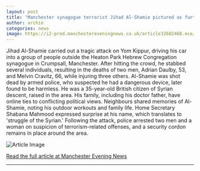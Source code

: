 ```yaml
---
layout: post
title: "Manchester synagogue terrorist Jihad Al-Shamie pictured as further details of his family life revealed"
author: archie
categories: news
image: https://i2-prod.manchestereveningnews.co.uk/article32602460.ece/ALTERNATES/s1200/1_Untitled-3jpeg.jpg
---
```

Jihad Al-Shamie carried out a tragic attack on Yom Kippur, driving his car into a group of people outside the Heaton Park Hebrew Congregation synagogue in Crumpsall, Manchester. After hitting the crowd, he stabbed several individuals, resulting in the deaths of two men, Adrian Daulby, 53, and Melvin Cravitz, 66, while injuring three others. Al-Shamie was shot dead by armed police, who suspected he had a dangerous device, later found to be harmless. He was a 35-year-old British citizen of Syrian descent, raised in the area. His family, including his doctor father, have online ties to conflicting political views. Neighbours shared memories of Al-Shamie, noting his outdoor workouts and family life. Home Secretary Shabana Mahmood expressed surprise at his name, which translates to 'struggle of the Syrian.' Following the attack, police arrested two men and a woman on suspicion of terrorism-related offenses, and a security cordon remains in place around the area.

![Article Image](https://i2-prod.manchestereveningnews.co.uk/article32602460.ece/ALTERNATES/s1200/1_Untitled-3jpeg.jpg)

[Read the full article at Manchester Evening News](https://www.manchestereveningnews.co.uk/news/greater-manchester-news/manchester-synagogue-terrorist-jihad-al-32601577)

---
